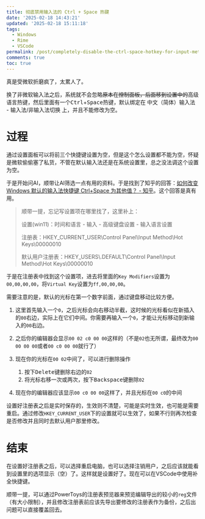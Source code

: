 ```yaml
---
title: 彻底禁用输入法的 Ctrl + Space 热键
date: '2025-02-18 14:43:21'
updated: '2025-02-18 15:11:18'
tags:
  - Windows
  - Rime
  - VSCode
permalink: /post/completely-disable-the-ctrl-space-hotkey-for-input-method-z8rvxa.html
comments: true
toc: true
---
```




真是受微软折磨疯了，太累人了。



换了非微软输入法之后，系统就不会忽略~~原本在控制面板，后面移到设置中的~~高级语言热键，然后里面有一个<kbd>Ctrl</kbd>​+<kbd>Space</kbd>​热键，默认绑定在 中文（简体）输入法 - 输入法/非输入法切换 上，并且不能修改为空。

# 过程

通过设置面板可以将前三个快捷键设置为空，但是这个怎么设置都不能为空，怀疑是微软偷偷塞了私货，不管在默认输入法还是在系统设置里，总之没法调这个设置为空。

于是开始问AI，顺带让AI筛选一点有用的资料。于是找到了知乎的回答：[如何改变 Windows 默认的输入法快捷键 Ctrl+Space 为其他值？ - 知乎](https://www.zhihu.com/question/22288432)。这个回答是真有用。

> 顺带一提，忘记写设置项在哪里找了，这里补上：
>
> 设置(win11)：时间和语言 - 输入 - 高级键盘设置 - 输入语言设置
>
> 注册表：HKEY_CURRENT_USER\Control Panel\Input Method\Hot Keys\00000010
>
> 默认用户注册表：HKEY_USERS\\\.DEFAULT\Control Panel\Input Method\Hot Keys\00000010

于是在注册表中找到这个设置项，进去将里面的`Key Modifiers`​设置为`00,00,00,00`​，将`Virtual Key`​设置为`ff,00,00,00`​。

需要注意的是，默认的光标在第一个数字前面，通过键盘移动比较方便。

1. 这里首先输入一个`0`​，之后光标会向右移动半截，这时候的光标看似在新插入的`00`​右边，实际上在它们中间。你需要再输入一个`0`​，才能让光标移动到新输入的`00`​右边。
2. 之后你的编辑器会显示`00 02 c0 00 00`​这样的（不是`02`​也无所谓，最终改为`00 00 00 00`​或者`00 c0 00 00`​就行了）
3. 现在你的光标在`00 02`​中间了，可以进行删除操作

    1. 按下<kbd>Delete</kbd>​键删除右边的`02`​
    2. 将光标右移一次或两次，按下<kbd>Backspace</kbd>​键删除`02`​
4. 现在你的编辑器应该显示`00 c0 00 00`​这样了，并且光标在`00 c0`​的中间

设置好注册表之后是实时保存的，生效则不清楚，可能是实时生效，也可能是需要重启。通过修改`HKEY_CURRENT_USER`​下的设置就可以生效了，如果不行则再次检查是否修改并且同时去默认用户那里修改。

# 结束

在设置好注册表之后，可以选择重启电脑，也可以选择注销用户，之后应该就能看到设置里的选项显示（空）了。这样就是设置好了。现在可以在VSCode中使用补全快捷键。

顺带一提，可以通过PowerToys的注册表预览器来预览编辑导出的较小的`reg`​文件（有大小限制），并且修改注册表前应该先导出要修改的注册表作为备份，之后出问题可以直接覆盖回去。
